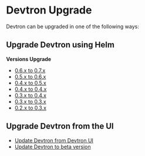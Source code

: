 # Devtron Upgrade

Devtron can be upgraded in one of the following ways:

## Upgrade Devtron using Helm

**Versions Upgrade**

- [0.6.x to 0.7.x](devtron-upgrade-0.6.x-0.7.x.md)
- [0.5.x to 0.6.x](devtron-upgrade-0.5.x-0.6.x.md)
- [0.4.x to 0.5.x](devtron-upgrade-0.4.x-0.5.x.md)
- [0.4.x to 0.4.x](devtron-upgrade-0.4.x-0.4.x.md)
- [0.3.x to 0.4.x](devtron-upgrade-0.3.x-0.4.x.md)
- [0.3.x to 0.3.x](devtron-upgrade-0.3.x-0.3.x.md)
- [0.2.x to 0.3.x](devtron-upgrade-0.2.x-0.3.x.md)

## Upgrade Devtron from the UI

- [Update Devtron from Devtron UI](upgrade-devtron-ui.md)
- [Update Devtron to beta version](devtron-upgrade-to-beta.md)

